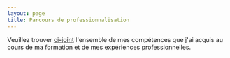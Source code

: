 ```yaml
---
layout: page
title: Parcours de professionnalisation
---
```


Veuillez trouver [ci-joint](https://drive.google.com/file/d/1F2Ndgj5vvlWvVB9IBK7F7FUn2aNlGTUE/view?usp=sharing) l'ensemble de mes compétences que j'ai acquis au cours de ma formation et de mes expériences professionnelles.


